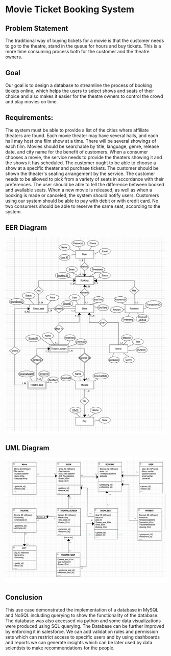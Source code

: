 
# Movie Ticket Booking System

## Problem Statement

The traditional way of buying tickets for a movie is that the customer needs to go to the theatre,
stand in the queue for hours and buy tickets. This is a more time consuming process both for
the customer and the theatre owners.

## Goal
Our goal is to design a database to streamline the process of booking tickets online, which helps
the users to select shows and seats of their choice and also makes it easier for the theatre owners
to control the crowd and play movies on time.

## Requirements:
The system must be able to provide a list of the cities where affiliate theaters are found. Each
movie theater may have several halls, and each hall may host one film show at a time. There
will be several showings of each film. Movies should be searchable by title, language, genre,
release date, and city name for the benefit of customers. When a consumer chooses a movie,
the service needs to provide the theaters showing it and the shows it has scheduled. The
customer ought to be able to choose a show at a specific theater and purchase tickets. The
customer should be shown the theater's seating arrangement by the service. The customer needs
to be allowed to pick from a variety of seats in accordance with their preferences. The user
should be able to tell the difference between booked and available seats. When a new movie is
released, as well as when a booking is made or canceled, the system should notify users.
Customers using our system should be able to pay with debit or with credit card. No two
consumers should be able to reserve the same seat, according to the system.

## EER Diagram

![Image](https://github.com/anudeep-ga/Movie_ticket_booking_system/blob/main/movie_EER.png?raw=true)

## UML Diagram

![Image](https://github.com/anudeep-ga/Movie_ticket_booking_system/blob/main/movie_UML.png?raw=true)

## Conclusion

This use case demonstrated the implementation of a database in MySQL and NoSQL
including querying to show the functionality of the database. The database was also accessed
via python and some data visualizations were produced using SQL querying. The Database can be further improved by enforcing it in salesforce. We can add validation
rules and permission sets which can restrict access to specific users and by using dashboards
and reports we can generate insights which can be later used by data scientists to make
recommendations for the people.
